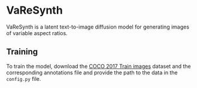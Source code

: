 # VaReSynth

VaReSynth is a latent text-to-image diffusion model for generating images of variable aspect ratios.

## Training

To train the model, download the [COCO 2017 Train images](https://cocodataset.org/#download) dataset and the corresponding annotations file and provide the path to the data in the `config.py` file.